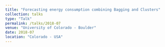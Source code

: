 ```yaml
---
title: "Forecasting energy consumption combining Bagging and Clusters"
collection: talks
type: "Talk"
permalink: /talks/2018-07
venue: "University of Colorado - Boulder"
date: 2018-07
location: "Colorado - USA"
---
```


